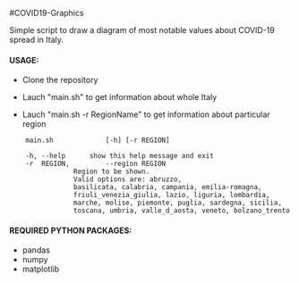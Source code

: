 #COVID19-Graphics

Simple script to draw a diagram of most notable values about COVID-19 spread in Italy.

#### USAGE: 
- Clone the repository

-  Lauch "main.sh" to get information about whole Italy 

- Lauch "main.sh -r RegionName" to get information about particular region


```
	main.sh  			[-h] [-r REGION]

	-h, --help		show this help message and exit
	-r  REGION, 		--region REGION
				Region to be shown. 
				Valid options are: abruzzo,
				basilicata, calabria, campania, emilia-romagna,
				friuli_venezia_giulia, lazio, liguria, lombardia,
				marche, molise, piemonte, puglia, sardegna, sicilia,
				toscana, umbria, valle_d_aosta, veneto, bolzano_trento
```


#### REQUIRED PYTHON PACKAGES: 
- pandas
- numpy
- matplotlib
